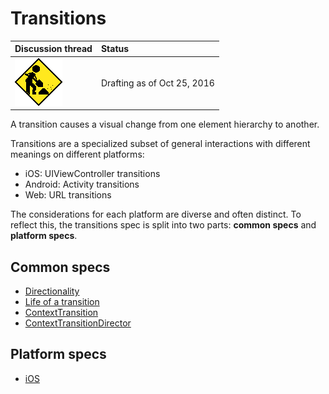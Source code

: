 # Transitions

| Discussion thread | Status |
|:------------------|:-------|
| ![](../../_assets/under-construction-flashing-barracade-animation.gif) | Drafting as of Oct 25, 2016 |

A transition causes a visual change from one element hierarchy to another.

Transitions are a specialized subset of general interactions with different meanings on different platforms:

- iOS: UIViewController transitions
- Android: Activity transitions
- Web: URL transitions

The considerations for each platform are diverse and often distinct. To reflect this, the transitions spec is split into two parts: **common specs** and **platform specs**.

## Common specs

- [Directionality](directionality.md)
- [Life of a transition](life_of_a_transition.md)
- [ContextTransition](ContextTransition.md)
- [ContextTransitionDirector](ContextTransitionDirector.md)

## Platform specs

- [iOS](platform/ios/)
